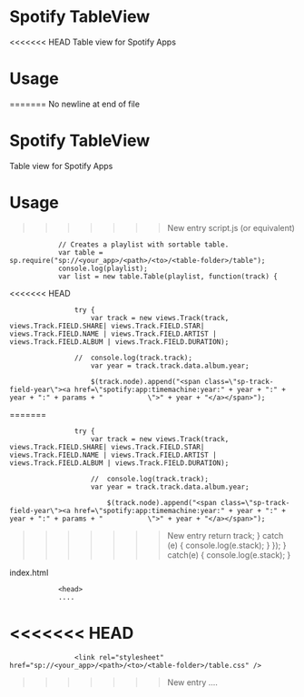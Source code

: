 # Spotify TableView
<<<<<<< HEAD
Table view for Spotify Apps

# Usage

=======
No newline at end of file
# Spotify TableView
Table view for Spotify Apps

# Usage
 
>>>>>>> New entry
script.js (or equivalent)

				// Creates a playlist with sortable table.
				var table = sp.require("sp://<your_app>/<path>/<to>/<table-folder>/table");
				console.log(playlist);
				var list = new table.Table(playlist, function(track) {
<<<<<<< HEAD
				
					try {
						var track = new views.Track(track, views.Track.FIELD.SHARE| views.Track.FIELD.STAR| views.Track.FIELD.NAME | views.Track.FIELD.ARTIST | views.Track.FIELD.ALBUM | views.Track.FIELD.DURATION);
						
					//	console.log(track.track);
						var year = track.track.data.album.year;
							
						$(track.node).append("<span class=\"sp-track-field-year\"><a href=\"spotify:app:timemachine:year:" + year + ":" + year + ":" + params + "			\">" + year + "</a></span>");
=======
			
					try {
						var track = new views.Track(track, views.Track.FIELD.SHARE| views.Track.FIELD.STAR| views.Track.FIELD.NAME | views.Track.FIELD.ARTIST | views.Track.FIELD.ALBUM | views.Track.FIELD.DURATION);
						
						//	console.log(track.track);
						var year = track.track.data.album.year;
						
							$(track.node).append("<span class=\"sp-track-field-year\"><a href=\"spotify:app:timemachine:year:" + year + ":" + year + ":" + params + "			\">" + year + "</a></span>");
>>>>>>> New entry
						return track;
					} catch (e) {
						console.log(e.stack);
					}
				});
				} catch(e) {
					console.log(e.stack);
				}

index.html 

				<head>
				....
<<<<<<< HEAD
				<link rel="stylesheet" href="sp://<your_app>/<path>/<to>/<table-folder>/table.css" />
=======
					<link rel="stylesheet" href="sp://<your_app>/<path>/<to>/<table-folder>/table.css" />
>>>>>>> New entry
				....
				</head>
			

